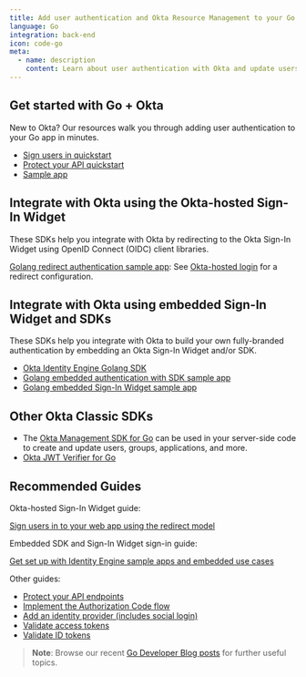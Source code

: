 ```yaml
---
title: Add user authentication and Okta Resource Management to your Go app
language: Go
integration: back-end
icon: code-go
meta:
  - name: description
    content: Learn about user authentication with Okta and update users, groups, and applications with the Okta Management SDK for Go.
---
```


## Get started with Go + Okta

New to Okta? Our resources walk you through adding user authentication to your Go app in minutes.

<ul class='language-ctas'>
	<li>
		<a href='/docs/guides/sign-into-web-app-redirect/go/main/' class='Button--blueDarkOutline' data-proofer-ignore>
			<span>Sign users in quickstart</span>
		</a>
	</li>
	<li>
    <a href='/docs/guides/protect-your-api/go/main/' class='Button--blueDarkOutline' data-proofer-ignore>
      <span>Protect your API quickstart</span>
    </a>
  </li>
	<li>
		<a href='https://github.com/okta/samples-golang' class='Button--blueDarkOutline' data-proofer-ignore>
			<span>Sample app</span>
		</a>
	</li>
</ul>

## Integrate with Okta using the Okta-hosted Sign-In Widget

These SDKs help you integrate with Okta by redirecting to the Okta Sign-In Widget using OpenID Connect (OIDC) client libraries.

[Golang redirect authentication sample app](https://github.com/okta/samples-golang): See [Okta-hosted login](https://github.com/okta/samples-golang/tree/master/okta-hosted-login) for a redirect configuration.

## Integrate with Okta using embedded Sign-In Widget and SDKs

These SDKs help you integrate with Okta to build your own fully-branded authentication by embedding an Okta Sign-In Widget and/or SDK.

* [Okta Identity Engine Golang SDK](https://github.com/okta/okta-idx-golang)
* [Golang embedded authentication with SDK sample app](https://github.com/okta/samples-golang/tree/master/identity-engine/embedded-auth-with-sdk)
* [Golang embedded Sign-In Widget sample app](https://github.com/okta/samples-golang/tree/master/identity-engine/embedded-sign-in-widget)

## Other Okta Classic SDKs

* The [Okta Management SDK for Go](https://github.com/okta/okta-sdk-golang) can be used in your server-side code to create and update users, groups, applications, and more.
* [Okta JWT Verifier for Go](https://github.com/okta/okta-jwt-verifier-golang)

## Recommended Guides

Okta-hosted Sign-In Widget guide:

[Sign users in to your web app using the redirect model](/docs/guides/sign-into-web-app-redirect/go/main/)

Embedded SDK and Sign-In Widget sign-in guide:

[Get set up with Identity Engine sample apps and embedded use cases](/docs/guides/oie-embedded-common-org-setup/go/main/)

Other guides:

* [Protect your API endpoints](/docs/guides/protect-your-api/go/main/)
* [Implement the Authorization Code flow](/docs/guides/implement-grant-type/authcode/main/)
* [Add an identity provider (includes social login)](/docs/guides/identity-providers/)
* [Validate access tokens](/docs/guides/validate-access-tokens)
* [Validate ID tokens](/docs/guides/validate-id-tokens)

> **Note**: Browse our recent [Go Developer Blog posts](https://developer.okta.com/blog/tags/go/) for further useful topics.
